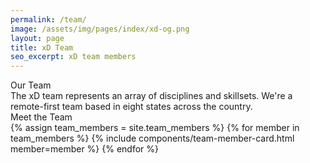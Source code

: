 ```yaml
---
permalink: /team/
image: /assets/img/pages/index/xd-og.png
layout: page
title: xD Team
seo_excerpt: xD team members
---
```

<div class="page-bios">
  <div class="grid-container">
    <div class="grid-row">
      <div class="tablet:grid-col-5">
        <section class="mission">
          <div class="grid-container">
            <div class="breadcrumb">Our Team</div>
            <div>The xD team represents an array of disciplines and skillsets. We're a remote-first team based in eight states across the country.</div>
          </div>
        </section>
      </div>
      <div class="tablet:grid-col-7 margin-1 margin-left-neg-1 tablet:margin-0">
        <section>
          <div id="team-map"></div>
        </section>
      </div>
  </div>

  <section class="bios-content">
    <div class="grid-container">
      <div class="breadcrumb">Meet the Team</div>
      <div class="grid-row grid-gap-lg">
        {% assign team_members = site.team_members %}
        {% for member in team_members %}
          {% include components/team-member-card.html member=member %}
        {% endfor %}
      </div>
    </div>
  </section>
</div>

<script src="{{ site.baseurl }}/src/js/team-map.bundle.js"></script>
<script src="{{ site.baseurl }}/helpers/albersUsaPr.js"></script>
<script src="{{ site.baseurl }}/helpers/states.js"></script>
<script src="{{ site.baseurl }}/helpers/teamMap.js"></script>
